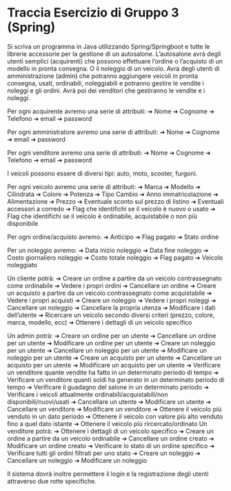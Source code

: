 # Traccia Esercizio di Gruppo 3 (Spring)
Si scriva un programma in Java utilizzando Spring/Springboot e tutte le librerie accessorie per la
gestione di un autosalone.
L’autosalone avrà degli utenti semplici (acquirenti) che possono effettuare l’ordine o l’acquisto di
un modello in pronta consegna. O il noleggio di un veicolo.
Avrà degli utenti di amministrazione (admin) che potranno aggiungere veicoli in pronta
consegna, usati, ordinabili, noleggiabili e potranno gestire le vendite i noleggi e gli ordini.
Avrà poi dei venditori che gestiranno le vendite e i noleggi.

Per ogni acquirente avremo una serie di attributi:
➔ Nome
➔ Cognome
➔ Telefono
➔ email
➔ password

Per ogni amministratore avremo una serie di attributi:
➔ Nome
➔ Cognome
➔ email
➔ password

Per ogni venditore avremo una serie di attributi:
➔ Nome
➔ Cognome
➔ Telefono
➔ email
➔ password

I veicoli possono essere di diversi tipi: auto, moto, scooter, furgoni.

Per ogni veicolo avremo una serie di attributi:
➔ Marca
➔ Modello
➔ Cilindrata
➔ Colore
➔ Potenza
➔ Tipo Cambio
➔ Anno immatricolazione
➔ Alimentazione
➔ Prezzo
➔ Eventuale sconto sul prezzo di listino
➔ Eventuali accessori a corredo
➔ Flag che identifichi se il veicolo è nuovo o usato
➔ Flag che identifichi se il veicolo è ordinabile, acquistabile o non più disponibile

Per ogni ordine/acquisto avremo:
➔ Anticipo
➔ Flag pagato
➔ Stato ordine

Per un noleggio avremo:
➔ Data inizio noleggio
➔ Data fine noleggio
➔ Costo giornaliero noleggio
➔ Costo totale noleggio
➔ Flag pagato
➔ Veicolo noleggiato

Un cliente potrà:
➔ Creare un ordine a partire da un veicolo contrassegnato come ordinabile
➔ Vedere i propri ordini
➔ Cancellare un ordine
➔ Creare un acquisto a partire da un veicolo contrassegnato come acquistabile
➔ Vedere i propri acquisti
➔ Creare un noleggio
➔ Vedere i propri noleggi
➔ Cancellare un noleggio
➔ Cancellare la propria utenza
➔ Modificare i dati dell’utente
➔ Ricercare un veicolo secondo diversi criteri (prezzo, colore, marca, modello, ecc)
➔ Ottenere i dettagli di un veicolo specifico

Un admin potrà:
➔ Creare un ordine per un utente
➔ Cancellare un ordine per un utente
➔ Modificare un ordine per un utente
➔ Creare un noleggio per un utente
➔ Cancellare un noleggio per un utente
➔ Modificare un noleggio per un utente
➔ Creare un acquisto per un utente
➔ Cancellare un acquisto per un utente
➔ Modificare un acquisto per un utente
➔ Verificare un venditore quante vendite ha fatto in un determinato periodo di tempo
➔ Verificare un venditore quanti soldi ha generato in un determinato periodo di tempo
➔ Verificare il guadagno del salone in un determinato periodo
➔ Verificare i veicoli attualmente ordinabili/acquistabili/non disponibili/nuovi/usati
➔ Cancellare un utente
➔ Modificare un utente
➔ Cancellare un venditore
➔ Modificare un venditore
➔ Ottenere il veicolo più venduto in un dato periodo
➔ Ottenere il veicolo con valore più alto venduto fino a quel dato istante
➔ Ottenere il veicolo più rircercato/ordinato
Un venditore potrà:
➔ Ottenere i dettagli di un veicolo specifico
➔ Creare un ordine a partire da un veicolo ordinabile
➔ Cancellare un ordine creato
➔ Modificare un ordine creato
➔ Verificare lo stato di un ordine specifico
➔ Verificare tutti gli ordini filtrati per uno stato
➔ Creare un noleggio
➔ Cancellare un noleggio
➔ Modificare un noleggio

Il sistema dovrà inoltre permettere il login e la registrazione degli utenti attraverso due rotte
specifiche.
